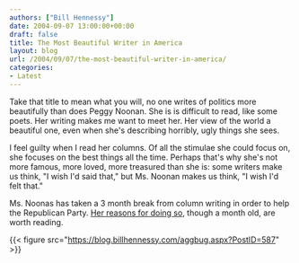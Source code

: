 ```yaml
---
authors: ["Bill Hennessy"]
date: 2004-09-07 13:00:00+00:00
draft: false
title: The Most Beautiful Writer in America
layout: blog
url: /2004/09/07/the-most-beautiful-writer-in-america/
categories:
- Latest
---
```


Take that title to mean what you will, no one writes of politics more beautifully than does Peggy Noonan. She is is difficult to read, like some poets. Her writing makes me want to meet her. Her view of the world a beautiful one, even when she's describing horribly, ugly things she sees.




I feel guilty when I read her columns. Of all the stimulae she could focus on, she focuses on the best things all the time. Perhaps that's why she's not more famous, more loved, more treasured than she is: some writers make us think, "I wish I'd said that," but Ms. Noonan makes us think, "I wish I'd felt that."




Ms. Noonas has taken a 3 month break from column writing in order to help the Republican Party. [Her reasons for doing so](https://www.opinionjournal.com/columnists/pnoonan/), though a month old, are worth reading.

{{< figure src="https://blog.billhennessy.com/aggbug.aspx?PostID=587" >}}

